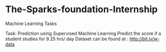 # The-Sparks-foundation-Internship
Machine Learning Tasks

Task: Prediction using Supervised Machine Learning
      Predict the score if a student studies for 9.25 hrs/ day
Dataset can be found at : http://bit.ly/w-data
